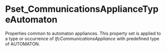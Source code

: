 # Pset_CommunicationsApplianceTypeAutomaton

Properties common to automaton appliances. This property set is applied to a type or occurrence of _IfcCommunicationsAppliance_ with predefined type of AUTOMATON.<!-- end of definition -->
